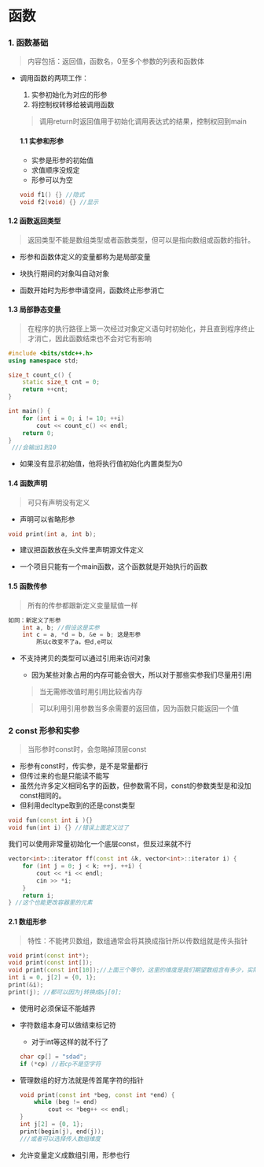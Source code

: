 # 函数

### 1. 函数基础

> 内容包括：返回值，函数名，0至多个参数的列表和函数体

* 调用函数的两项工作：

  1. 实参初始化为对应的形参
  2. 将控制权转移给被调用函数

  > 调用return时返回值用于初始化调用表达式的结果，控制权回到main

  #### 1.1 实参和形参

  * 实参是形参的初始值
  * 求值顺序没规定
  * 形参可以为空

  ```cpp
  void f1() {} //隐式
  void f2(void) {} //显示
  ```

#### 1.2 函数返回类型

> 返回类型不能是数组类型或者函数类型，但可以是指向数组或函数的指针。

* 形参和函数体定义的变量都称为是局部变量

* 块执行期间的对象叫自动对象
* 函数开始时为形参申请空间，函数终止形参消亡

#### 1.3 局部静态变量

> 在程序的执行路径上第一次经过对象定义语句时初始化，并且直到程序终止才消亡，因此函数结束也不会对它有影响

```cpp
#include <bits/stdc++.h>
using namespace std;

size_t count_c() {
    static size_t cnt = 0;
    return ++cnt;
}

int main() {
    for (int i = 0; i != 10; ++i)
        cout << count_c() << endl;
    return 0;
}
 ///会输出1到10
```

* 如果没有显示初始值，他将执行值初始化内置类型为0

#### 1.4 函数声明

> 可只有声明没有定义

* 声明可以省略形参

```cpp
void print(int a, int b);
```

* 建议把函数放在头文件里声明源文件定义

* 一个项目只能有一个main函数，这个函数就是开始执行的函数

#### 1.5 函数传参

> 所有的传参都跟新定义变量赋值一样

```cpp
如同：新定义了形参
    int a, b; //假设这是实参
	int c = a, *d = b, &e = b; 这是形参
        所以c改变不了a，但d,e可以
```

* 不支持拷贝的类型可以通过引用来访问对象

  * 因为某些对象占用的内存可能会很大，所以对于那些实参我们尽量用引用

  > 当无需修改值时用引用比较省内存

  >  可以利用引用参数当多余需要的返回值，因为函数只能返回一个值

### 2 const 形参和实参

> 当形参时const时，会忽略掉顶层const

* 形参有const时，传实参，是不是常量都行
* 但传过来的也是只能读不能写
* 虽然允许多定义相同名字的函数，但参数需不同，const的参数类型是和没加const相同的。
* 但利用decltype取到的还是const类型

```cpp
void fun(const int i ){}
void fun(int i) {} //错误上面定义过了
```

我们可以使用非常量初始化一个底层const，但反过来就不行

```cpp
vector<int>::iterator ff(const int &k, vector<int>::iterator i) {
    for (int j = 0; j < k; ++j, ++i) {
        cout << *i << endl;
        cin >> *i;
    }
    return i;
} //这个也能更改容器里的元素
```

#### 2.1 数组形参

> 特性：不能拷贝数组，数组通常会将其换成指针所以传数组就是传头指针

```cpp
void print(const int*);
void print(const int[]);
void print(const int[10]);//上面三个等价，这里的维度是我们期望数组含有多少，实际不一样
int i = 0, j[2] = {0, 1};
print(&i); 
print(j); //都可以因为j转换成&j[0];
```

* 使用时必须保证不能越界

* 字符数组本身可以做结束标记符

  * 对于int等这样的就不行了

  ```cpp
  char cp[] = "sdad";
  if (*cp) //若cp不是空字符
  ```

* 管理数组的好方法就是传首尾字符的指针

  ```cpp
  void print(const int *beg, const int *end) {
      while (beg != end)
          cout << *beg++ << endl;
  }
  int j[2] = {0, 1};
  print(begin(j), end(j));
  ///或者可以选择传人数组维度
  ```

* 允许变量定义成数组引用，形参也行

  